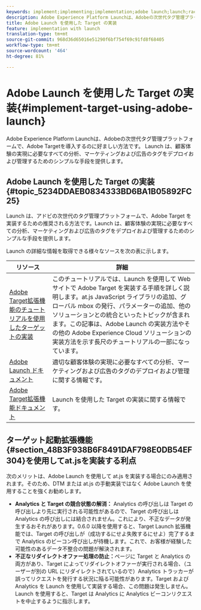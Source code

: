 ```yaml
---
keywords: implement;implementing;implementation;adobe launch;launch;race;redirect;experience platform launch
description: Adobe Experience Platform Launchは、Adobeの次世代タグ管理プラットフォームで、Adobe Targetを導入するのに好ましい方法です。 Launch は、顧客体験の実現に必要なすべての分析、マーケティングおよび広告のタグをデプロイおよび管理するためのシンプルな手段を提供します。
title: Adobe Launch を使用した Target の実装
feature: implementation with launch
translation-type: tm+mt
source-git-commit: 968d36d65016e51290f6bf754f69c91fd8f68405
workflow-type: tm+mt
source-wordcount: '464'
ht-degree: 81%

---
```



# Adobe Launch を使用した Target の実装{#implement-target-using-adobe-launch}

Adobe Experience Platform Launchは、Adobeの次世代タグ管理プラットフォームで、Adobe Targetを導入するのに好ましい方法です。 Launch は、顧客体験の実現に必要なすべての分析、マーケティングおよび広告のタグをデプロイおよび管理するためのシンプルな手段を提供します。

## Adobe Launch を使用した Target の実装 {#topic_5234DDAEB0834333BD6BA1B05892FC25}

Launch は、アドビの次世代のタグ管理プラットフォームで、Adobe Target を実装するための推奨される方法です。Launch は、顧客体験の実現に必要なすべての分析、マーケティングおよび広告のタグをデプロイおよび管理するためのシンプルな手段を提供します。

Launch の詳細な情報を取得できる様々なソースを次の表に示します。

| リソース | 詳細 |
|--- |--- |
| [Adobe Target拡張機能のチュートリアルを使用したターゲットの実装](https://experienceleague.adobe.com/docs/experience-cloud/implementing-in-websites-with-launch/implement-solutions/target.html) | このチュートリアルでは、Launch を使用して Web サイトで Adobe Target を実装する手順を詳しく説明します。at.js JavaScript ライブラリの追加、グローバル mbox の発行、パラメーターの追加、他のソリューションとの統合といったトピックが含まれます。この記事は、Adobe Launch の実装方法やその他の Adobe Experience Cloud ソリューションの実装方法を示す長尺のチュートリアルの一部になっています。 |
| [Adobe Launch ドキュメント](https://experienceleague.adobe.com/docs/launch/using/intro/get-started/quick-start.html) | 適切な顧客体験の実現に必要なすべての分析、マーケティングおよび広告のタグのデプロイおよび管理に関する情報です。 |
| [Adobe Target拡張機能ドキュメント](https://experienceleague.adobe.com/docs/launch/using/extensions-ref/adobe-extension/target-extension/overview.html) | Launch を使用した Target の実装に関する情報です。 |

## ターゲット起動拡張機能{#section_48B3F938B6F8491DAF798E0DB54EF304}を使用してat.jsを実装する利点

次のメリットは、Adobe Launch を使用して at.js を実装する場合にのみ適用されます。そのため、DTM または at.js の手動実装ではなく Adobe Launch を使用することを強くお勧めします。

* **Analytics と Target の競合状態の解消：** Analytics の呼び出しは Target の呼び出しより先に実行される可能性があるので、Target の呼び出しは Analytics の呼び出しには結合されません。これにより、不正なデータが発生するおそれがあります。0.6.0 以降を使用すると、Target Launch 拡張機能では、Target の呼び出しが（成功するにせよ失敗するにせよ）完了するまで Analytics のビーコン呼び出しが待機します。これで、お客様が経験した可能性のあるデータ不整合の問題が解決されます。
* **不正なリダイレクトオファー処理の防止：**&#x200B;ページに Target と Analytics の両方があり、Target によってリダイレクトオファーが実行される場合、（ユーザーが別の URL にリダイレクトされているので）Analytics トラッカーが誤ってリクエストを発行する状況に陥る可能性があります。Target および Analytics を Launch を使用して実装する場合、この問題は発生しません。Launch を使用すると、Target は Analytics に Analytics ビーコンリクエストを中止するように指示します。

